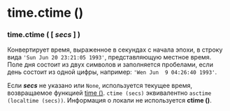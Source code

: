 # time.ctime \(\)

### time.ctime \( \[ _secs_ \] \)

Конвертирует время, выраженное в секундах с начала эпохи, в строку вида `'Sun Jun 20 23:21:05 1993'`, представляющую местное время. Поле дня состоит из двух символов и заполняется пробелами, если день состоит из одной цифры, например: `'Wen Jun  9 04:26:40 1993'`.

Если _**secs**_ не указано или `None`, используется текущее время, возвращаемое функцией [time \(\)](time.time.md). `ctime (secs)` эквивалентно `asctime (localtime (secs))`. Информация о локали не используется **ctime \(\)**.

